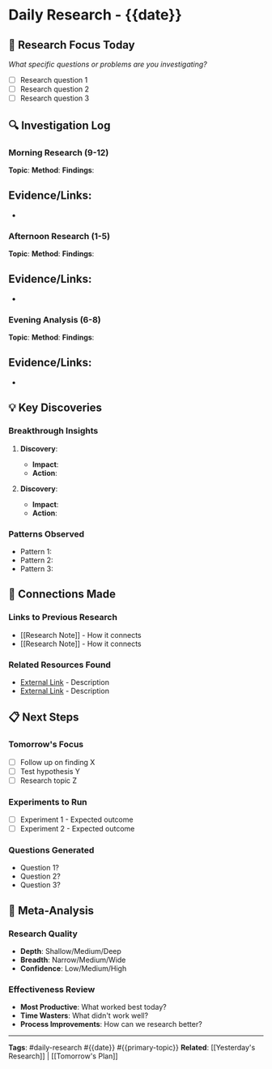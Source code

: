 # Daily Research - {{date}}

## 🎯 Research Focus Today
*What specific questions or problems are you investigating?*

- [ ] Research question 1
- [ ] Research question 2
- [ ] Research question 3

## 🔍 Investigation Log

### Morning Research (9-12)
**Topic**: 
**Method**: 
**Findings**: 

**Evidence/Links**:
- 
- 

### Afternoon Research (1-5)
**Topic**: 
**Method**: 
**Findings**: 

**Evidence/Links**:
- 
- 

### Evening Analysis (6-8)
**Topic**: 
**Method**: 
**Findings**: 

**Evidence/Links**:
- 
- 

## 💡 Key Discoveries

### Breakthrough Insights
1. **Discovery**: 
   - **Impact**: 
   - **Action**: 

2. **Discovery**: 
   - **Impact**: 
   - **Action**: 

### Patterns Observed
- Pattern 1: 
- Pattern 2: 
- Pattern 3: 

## 🔗 Connections Made

### Links to Previous Research
- [[Research Note]] - How it connects
- [[Research Note]] - How it connects

### Related Resources Found
- [External Link](url) - Description
- [External Link](url) - Description

## 📋 Next Steps

### Tomorrow's Focus
- [ ] Follow up on finding X
- [ ] Test hypothesis Y
- [ ] Research topic Z

### Experiments to Run
- [ ] Experiment 1 - Expected outcome
- [ ] Experiment 2 - Expected outcome

### Questions Generated
- Question 1?
- Question 2? 
- Question 3?

## 🧠 Meta-Analysis

### Research Quality
- **Depth**: Shallow/Medium/Deep
- **Breadth**: Narrow/Medium/Wide  
- **Confidence**: Low/Medium/High

### Effectiveness Review
- **Most Productive**: What worked best today?
- **Time Wasters**: What didn't work well?
- **Process Improvements**: How can we research better?

---
**Tags**: #daily-research #{{date}} #{{primary-topic}}
**Related**: [[Yesterday's Research]] | [[Tomorrow's Plan]]